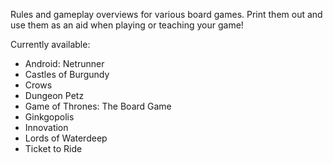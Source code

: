 Rules and gameplay overviews for various board games. Print them out and use them as an aid when playing or teaching your game!

Currently available:
* Android: Netrunner
* Castles of Burgundy
* Crows
* Dungeon Petz
* Game of Thrones: The Board Game
* Ginkgopolis
* Innovation
* Lords of Waterdeep
* Ticket to Ride
